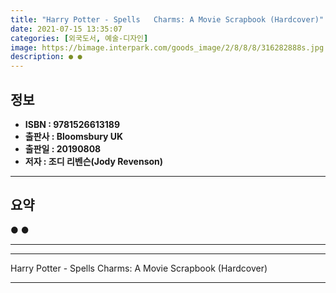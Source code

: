 ```yaml
---
title: "Harry Potter - Spells   Charms: A Movie Scrapbook (Hardcover)"
date: 2021-07-15 13:35:07
categories: [외국도서, 예술-디자인]
image: https://bimage.interpark.com/goods_image/2/8/8/8/316282888s.jpg
description: ● ●
---
```


## **정보**

- **ISBN : 9781526613189**
- **출판사 : Bloomsbury UK**
- **출판일 : 20190808**
- **저자 : 조디 리벤슨(Jody Revenson)**

------



## **요약**

●  ●  

------



------


Harry Potter - Spells   Charms: A Movie Scrapbook (Hardcover) 

------


